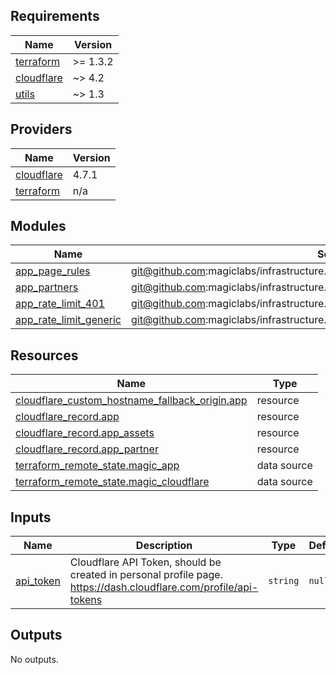 <!-- BEGINNING OF PRE-COMMIT-TERRAFORM DOCS HOOK -->
## Requirements

| Name | Version |
|------|---------|
| <a name="requirement_terraform"></a> [terraform](#requirement\_terraform) | >= 1.3.2 |
| <a name="requirement_cloudflare"></a> [cloudflare](#requirement\_cloudflare) | ~> 4.2 |
| <a name="requirement_utils"></a> [utils](#requirement\_utils) | ~> 1.3 |

## Providers

| Name | Version |
|------|---------|
| <a name="provider_cloudflare"></a> [cloudflare](#provider\_cloudflare) | 4.7.1 |
| <a name="provider_terraform"></a> [terraform](#provider\_terraform) | n/a |

## Modules

| Name | Source | Version |
|------|--------|---------|
| <a name="module_app_page_rules"></a> [app\_page\_rules](#module\_app\_page\_rules) | git@github.com:magiclabs/infrastructure.git//tf_modules/cloudflare/page_rules | master |
| <a name="module_app_partners"></a> [app\_partners](#module\_app\_partners) | git@github.com:magiclabs/infrastructure.git//tf_modules/cloudflare/custom_hostname | master |
| <a name="module_app_rate_limit_401"></a> [app\_rate\_limit\_401](#module\_app\_rate\_limit\_401) | git@github.com:magiclabs/infrastructure.git//tf_modules/cloudflare/rate_limit | master |
| <a name="module_app_rate_limit_generic"></a> [app\_rate\_limit\_generic](#module\_app\_rate\_limit\_generic) | git@github.com:magiclabs/infrastructure.git//tf_modules/cloudflare/rate_limit | master |

## Resources

| Name | Type |
|------|------|
| [cloudflare_custom_hostname_fallback_origin.app](https://registry.terraform.io/providers/cloudflare/cloudflare/latest/docs/resources/custom_hostname_fallback_origin) | resource |
| [cloudflare_record.app](https://registry.terraform.io/providers/cloudflare/cloudflare/latest/docs/resources/record) | resource |
| [cloudflare_record.app_assets](https://registry.terraform.io/providers/cloudflare/cloudflare/latest/docs/resources/record) | resource |
| [cloudflare_record.app_partner](https://registry.terraform.io/providers/cloudflare/cloudflare/latest/docs/resources/record) | resource |
| [terraform_remote_state.magic_app](https://registry.terraform.io/providers/hashicorp/terraform/latest/docs/data-sources/remote_state) | data source |
| [terraform_remote_state.magic_cloudflare](https://registry.terraform.io/providers/hashicorp/terraform/latest/docs/data-sources/remote_state) | data source |

## Inputs

| Name | Description | Type | Default | Required |
|------|-------------|------|---------|:--------:|
| <a name="input_api_token"></a> [api\_token](#input\_api\_token) | Cloudflare API Token, should be created in personal profile page. https://dash.cloudflare.com/profile/api-tokens | `string` | `null` | no |

## Outputs

No outputs.
<!-- END OF PRE-COMMIT-TERRAFORM DOCS HOOK -->
